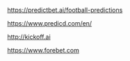 https://predictbet.ai/football-predictions

https://www.predicd.com/en/

http://kickoff.ai

https://www.forebet.com
